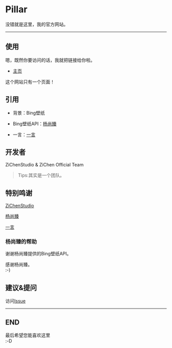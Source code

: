 # Pillar
没错就是这里，我的官方网站。

---

## 使用
嗯，既然你要访问的话，我就把链接给你啦。

 - [主页](https://pillarzcs.netlify.app/)

这个网站只有一个页面！
## 引用
 - 背景：Bing壁纸
 - Bing壁纸API：[杨尚臻](https://www.yangshangzhen.com/ "Shangzhen Yang")

 - 一言：[一言](https://hitokoto.cn/ "一言")
## 开发者
ZiChenStudio & ZiChen Official Team

> Tips:其实是一个团队。
## 特别鸣谢
[ZiChenStudio](https://github.com/ZiChenStudio "ZiChenStudio")

[杨尚臻](https://github.com/shangzhenyang "Shangzhen Yang")

[一言](https://hitokoto.cn/ "一言")
### 杨尚臻的帮助
谢谢杨尚臻提供的Bing壁纸API。

感谢杨尚臻。<br>
:-)
## 建议&提问
访问[Issue](https://github.com/ZiChenStudio/pillar/issues/ "Github Issues")

---

## END
最后希望您能喜欢这里<br>
:-D
